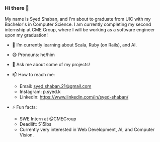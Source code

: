 ### Hi there 👋

My name is Syed Shaban, and I'm about to graduate from UIC with my Bachelor's in Computer Science. I am currently completing my second internship at CME Group, where I will be working as a software engineer upon my graduation!

- 🌱 I’m currently learning about Scala, Ruby (on Rails), and AI.
- 😄 Pronouns: he/him
- 💬 Ask me about some of my projects!
  
- 📫 How to reach me: 
  - Email: syed.shaban.21@gmail.com
  - Instagram: p.syed.k
  - LinkedIn: https://www.linkedin.com/in/syed-shaban/
  
- ⚡ Fun facts:
  - SWE Intern at @CMEGroup
  - Deadlift: 515lbs
  - Currently very interested in Web Development, AI, and Computer Vision.
